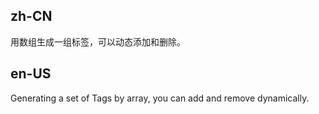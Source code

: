 ## zh-CN

用数组生成一组标签，可以动态添加和删除。

## en-US

Generating a set of Tags by array, you can add and remove dynamically.
